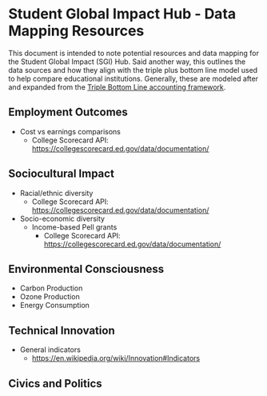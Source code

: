 # Student Global Impact Hub - Data Mapping Resources

This document is intended to note potential resources and data mapping for the Student Global Impact (SGI) Hub. Said another way, this outlines the data sources and how they align with the triple plus bottom line model used to help compare educational institutions. Generally, these are modeled after and expanded from the [Triple Bottom Line accounting framework](https://en.wikipedia.org/wiki/Triple_bottom_line).

## Employment Outcomes

- Cost vs earnings comparisons
  - College Scorecard API: <https://collegescorecard.ed.gov/data/documentation/>

## Sociocultural Impact

- Racial/ethnic diversity
  - College Scorecard API: <https://collegescorecard.ed.gov/data/documentation/>
- Socio-economic diversity
  - Income-based Pell grants
    - College Scorecard API: <https://collegescorecard.ed.gov/data/documentation/>

## Environmental Consciousness

- Carbon Production
- Ozone Production
- Energy Consumption

## Technical Innovation

- General indicators
  - <https://en.wikipedia.org/wiki/Innovation#Indicators>

## Civics and Politics
